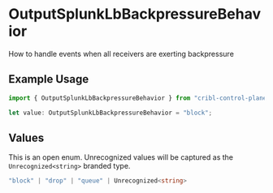 # OutputSplunkLbBackpressureBehavior

How to handle events when all receivers are exerting backpressure

## Example Usage

```typescript
import { OutputSplunkLbBackpressureBehavior } from "cribl-control-plane/models";

let value: OutputSplunkLbBackpressureBehavior = "block";
```

## Values

This is an open enum. Unrecognized values will be captured as the `Unrecognized<string>` branded type.

```typescript
"block" | "drop" | "queue" | Unrecognized<string>
```